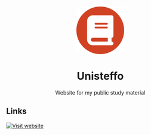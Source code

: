 <div align="center">

![](.media/icon-128x128_round.png)

# Unisteffo

Website for my public study material

</div>

## Links

[![Visit website](https://img.shields.io/website?url=https%3A%2F%2Funi.steffo.eu%2F)](https://uni.steffo.eu/)
